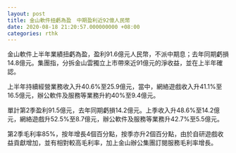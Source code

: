 ```yaml
---
layout: post
title: 金山軟件扭虧為盈　中期盈利近92億人民幣
date: 2020-08-18 21:20:57.000000000 +08:00
categories: rthk
---
```


金山軟件上半年業績扭虧為盈，盈利91.6億元人民幣，不派中期息；去年同期虧損14.8億元。集團指，分拆金山雲獨立上市帶來近91億元的淨收益，並在上半年確認。

上半年持續經營業務收入升40.6%至25.9億元，當中，網絡遊戲收入升41.1%至16.5億元，辦公軟件及服務等業務升約40%至9.4億元。

單計第2季盈利91.5億元，去年同期虧損14.2億元。上季收入升48.6%至14.2億元，網絡遊戲升52.5%至8.7億元，辦公軟件及服務等業務升42.7%至5.5億元。

第2季毛利率85%，按年增長4個百分點，按季亦升2個百分點，由於自研遊戲收益貢獻增加，並有相對較高毛利率，加上金山辦公集團訂閱服務毛利率增長。
